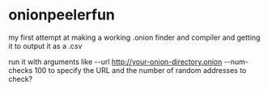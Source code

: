 # onionpeelerfun
my first attempt at making a working .onion finder and compiler and getting it to output it as a .csv

run it with arguments like --url http://your-onion-directory.onion --num-checks 100 to specify the URL and the number of random addresses to check? 
